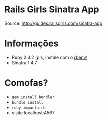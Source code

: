 # Rails Girls Sinatra App

Source: http://guides.railsgirls.com/sinatra-app

# Informações

- Ruby 2.3.2 (pls, instale com o [rbenv](https://github.com/rbenv/rbenv#installation))
- Sinatra 1.4.7

# Comofas?

- ```gem install bundler```
- ```bundle install```
- ```ruby impacta.rb```
- visite localhost:4567
